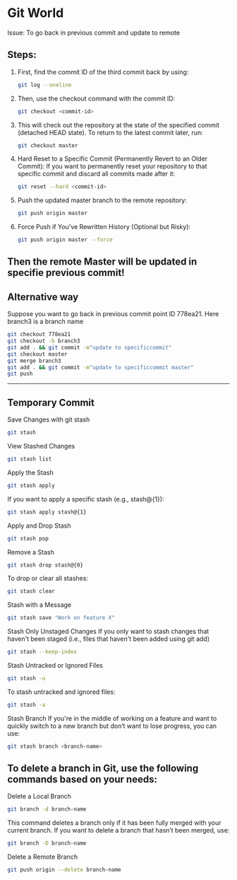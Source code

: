 # Git World
Issue: To go back in previous commit and update to remote
## Steps:
1. First, find the commit ID of the third commit back by using:
      ```bash
      git log --oneline
2. Then, use the checkout command with the commit ID:
      ```bash
      git checkout <commit-id>
3. This will check out the repository at the state of the specified commit (detached HEAD state). To return to the       latest commit later, run:
      ```bash
      git checkout master
4.  Hard Reset to a Specific Commit (Permanently Revert to an Older Commit):
If you want to permanently reset your repository to that specific commit and discard all commits made after it:
      ```bash
      git reset --hard <commit-id>
5. Push the updated master branch to the remote repository:
      ```bash
      git push origin master
6. Force Push if You've Rewritten History (Optional but Risky):
      ```bash
      git push origin master --force
Then the remote Master will be updated in specifie previous commit!
-------------------------------------------------------------------------------------------------------------------------
## Alternative way
Suppose you want to go back in previous commit point ID 778ea21. Here branch3 is a branch name
```bash
git checkout 778ea21
git checkout -b branch3 
git add . && git commit -m"update to specificcommit"
git checkout master
git merge branch3
git add . && git commit -m"update to specificcommit master"
git push
```
--------------------------------------------------------------------------------------------------------------

## Temporary Commit
 Save Changes with git stash
```bash
git stash
```
View Stashed Changes
```bash
git stash list
```
Apply the Stash
```bash
git stash apply
```
If you want to apply a specific stash (e.g., stash@{1}):
```bash
git stash apply stash@{1}
```
Apply and Drop Stash
```bash
git stash pop
```
 Remove a Stash
```bash
git stash drop stash@{0}
```
To drop or clear all stashes:
```bash
git stash clear
```
 Stash with a Message
```bash
git stash save "Work on feature X"
```
Stash Only Unstaged Changes
If you only want to stash changes that haven't been staged (i.e., files that haven't been added using git add)
```bash
git stash --keep-index
```
Stash Untracked or Ignored Files
```bash
git stash -u
```
To stash untracked and ignored files:
```bash
git stash -a
```
Stash Branch
If you're in the middle of working on a feature and want to quickly switch to a new branch but don’t want to lose progress, you can use:
```bash
git stash branch <branch-name>
```
## To delete a branch in Git, use the following commands based on your needs:
Delete a Local Branch
```bash
git branch -d branch-name
```
This command deletes a branch only if it has been fully merged with your current branch. If you want to delete a branch that hasn’t been merged, use:
```bash
git branch -D branch-name
```
Delete a Remote Branch
```bash
git push origin --delete branch-name
```

